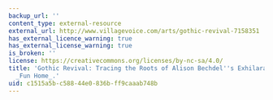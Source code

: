 ```yaml
---
backup_url: ''
content_type: external-resource
external_url: http://www.villagevoice.com/arts/gothic-revival-7158351
has_external_licence_warning: true
has_external_license_warning: true
is_broken: ''
license: https://creativecommons.org/licenses/by-nc-sa/4.0/
title: 'Gothic Revival: Tracing the Roots of Alison Bechdel''s Exhilarating New "tragicomic,"
  _Fun Home_.'
uid: c1515a5b-c588-44e0-836b-ff9caaab748b
---
```

